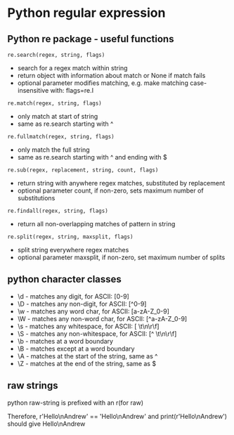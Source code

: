 # Python regular expression

## Python re package - useful functions

```re.search(regex, string, flags)```
- search for a regex match within string
- return object with information about match or None if match fails
- optional parameter modifies matching, e.g. make matching case-insensitive with: flags=re.I

```re.match(regex, string, flags)```
- only match at start of string
- same as re.search starting with ^

```re.fullmatch(regex, string, flags)```
- only match the full string
- same as re.search starting with ^ and ending with $

```re.sub(regex, replacement, string, count, flags)```
- return string with anywhere regex matches, substituted by replacement
- optional parameter count, if non-zero, sets maximum number of substitutions

```re.findall(regex, string, flags)```
- return all non-overlapping matches of pattern in string

```re.split(regex, string, maxsplit, flags)```
- split string everywhere regex matches
- optional parameter maxsplit, if non-zero, set maximum number of splits

## python character classes
- \d - matches any digit, for ASCII: [0-9]
- \D - matches any non-digit, for ASCII: [^0-9]
- \w - matches any word char, for ASCII: [a-zA-Z_0-9]
- \W - matches any non-word char, for ASCII: [^a-zA-Z_0-9]
- \s - matches any whitespace, for ASCII: [ \t\n\r\f]
- \S - matches any non-whitespace, for ASCII: [^ \t\n\r\f]
- \b - matches at a word boundary
- \B - matches except at a word boundary
- \A - matches at the start of the string, same as ^
- \Z - matches at the end of the string, same as $

## raw strings
python raw-string is prefixed with an r(for raw)

Therefore, r'Hello\nAndrew' == 'Hello\\nAndrew'
and print(r'Hello\nAndrew') should give Hello\nAndrew
